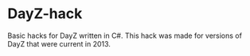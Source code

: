 # DayZ-hack
Basic hacks for DayZ written in C#. This hack was made for versions of DayZ that were current in 2013. 
